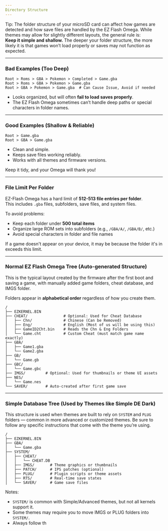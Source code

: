 ```yaml
---
Directory Structure
---
```


Tip: The folder structure of your microSD card can affect how games are detected and how save files are handled by the EZ Flash Omega. While themes may allow for slightly different layouts, the general rule is:  
**Keep it simple and shallow.** The deeper your folder structure, the more likely it is that games won’t load properly or saves may not function as expected.

---

### Bad Examples (Too Deep)

```
Root > Roms > GBA > Pokemon > Completed > Game.gba  
Root > Roms > GBA > Pokemon > Game.gba  
Root > GBA > Pokemon > Game.gba  # Can Cause Issue, Avoid if needed
```

- Looks organized, but will often **fail to load saves properly**.  
- The EZ Flash Omega sometimes can’t handle deep paths or special characters in folder names.

---

### Good Examples (Shallow & Reliable)

```
Root > Game.gba  
Root > GBA > Game.gba  
```

- Clean and simple.  
- Keeps save files working reliably.  
- Works with all themes and firmware versions.

Keep it tidy, and your Omega will thank you!

---

### File Limit Per Folder

EZ-Flash Omega has a hard limit of **512-513 file entries per folder**.  
This includes `.gba` files, subfolders, save files, and system files.

To avoid problems:
- Keep each folder under **500 total items**  
- Organize large ROM sets into subfolders (e.g., `/GBA/A/`, `/GBA/B/`, etc.)  
- Avoid special characters in folder and file names  

If a game doesn't appear on your device, it may be because the folder it's in exceeds this limit.

---

### Normal EZ Flash Omega Tree (Auto-generated Structure)

This is the typical layout created by the firmware after the first boot and saving a game, with manually added game folders, cheat database, and IMGS folder.

Folders appear in **alphabetical order** regardless of how you create them.

```
/
├── EZKERNEL.BIN
├── CHEAT/                # Optional: Used for Cheat Database
│   ├── Chn/              # Chinese (Can be Removed)
│   ├── Eng/              # English (Most of us will be using this)
│   ├── GameID2Cht.bin    # Reads the Chn & Eng Folders
│   └── Game.cht          # Custom Cheat (must match game name exactly)
├── GBA/
│   ├── Game1.gba
│   └── Game2.gba
├── GB/
│   └── Game.gb
├── GBC/
│   └── Game.gbc
├── IMGS/         # Optional: Used for thumbnails or theme UI assets
├── NES/
│   └── Game.nes
└── SAVER/        # Auto-created after first game save
```

---

### Simple Database Tree (Used by Themes like Simple DE Dark)

This structure is used when themes are built to rely on `SYSTEM` and `PLUG` folders — common in more advanced or customized themes. Be sure to follow any specific instructions that come with the theme you’re using.

```
/
├── EZKERNEL.BIN
├── GBA/
│   └── Game.gba
├── SYSTEM/
│   ├── CHEAT/
│   │   └── CHEAT.DB
│   ├── IMGS/       # Theme graphics or thumbnails
│   ├── PATCH/      # IPS patches (optional)
│   ├── PLUG/       # Plugin scripts or theme assets
│   ├── RTS/        # Real-time save states
│   └── SAVER/      # Game save files
```

Notes:
- `SYSTEM/` is common with Simple/Advanced themes, but not all kernels support it.  
- Some themes may require you to move IMGS or PLUG folders into `SYSTEM/`.  
- Always follow th
